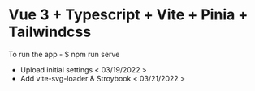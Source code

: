 # Vue 3 + Typescript + Vite + Pinia + Tailwindcss

To run the app - $ npm run serve

- Upload initial settings < 03/19/2022 > 
- Add vite-svg-loader & Stroybook < 03/21/2022 >
